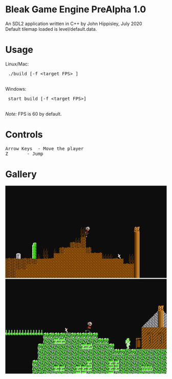 # Bleak Game Engine PreAlpha 1.0
An SDL2 application written in C++ by John Hippisley, July 2020 <br/>
Default tilemap loaded is level/default.data.
# Usage
Linux/Mac: <pre> ./build [-f &lt;target FPS&gt; ] </pre> <br/>
Windows: <pre> start build [-f &lt;target FPS&gt;] </pre> <br/>
<i> Note: </i> FPS is 60 by default. <br/>
# Controls
<pre>
Arrow Keys	- Move the player
Z		- Jump
</pre>
# Gallery
![Screenshot](https://raw.githubusercontent.com/JGHipp/bleak/master/screenshots/1.png)<br/>
![Screenshot](https://raw.githubusercontent.com/JGHipp/bleak/master/screenshots/2.png)
